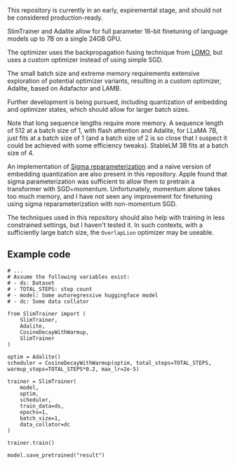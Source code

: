 This repository is currently in an early, expiremental stage, and should not be considered production-ready.

SlimTrainer and Adalite allow for full parameter 16-bit finetuning of language models up to 7B on a single 24GB GPU.

The optimizer uses the backpropagation fusing technique from [LOMO](https://github.com/OpenLMLab/LOMO), but uses a custom optimizer instead of using simple SGD.

The small batch size and extreme memory requirements extensive exploration of potential optimizer variants, resulting in a custom optimizer, Adalite, based on Adafactor and LAMB.

Further development is being pursued, including quantization of embedding and optimizer states, which should allow for larger batch sizes.

Note that long sequence lengths require more memory. A sequence length of 512 at a batch size of 1, with flash attention and Adalite, for LLaMA 7B, just fits at a batch size of 1 (and a batch size of 2 is so close that I suspect it could be achieved with some efficiency tweaks). StableLM 3B fits at a batch size of 4.

An implementation of [Sigma reparameterization](https://proceedings.mlr.press/v202/zhai23a/zhai23a.pdf) and a naive version of embedding quantization are also present in this repository. Apple found that sigma parameterization was sufficient to allow them to pretrain a transformer with SGD+momentum. Unfortunately, momentum alone takes too much memory, and I have not seen any improvement for finetuning using sigma reparameterization with non-momentum SGD.

The techniques used in this repository should also help with training in less constrained settings, but I haven't tested it.  In such contexts, with a sufficiently large batch size, the `OverlapLion` optimizer may be useable.


## Example code

```
# ...
# Assume the following variables exist:
# - ds: Dataset
# - TOTAL_STEPS: step count
# - model: Some autoregressive huggingface model
# - dc: Some data collator

from SlimTrainer import (
    SlimTrainer,
    Adalite,
    CosineDecayWithWarmup,
    SlimTrainer
)

optim = Adalite()
scheduler = CosineDecayWithWarmup(optim, total_steps=TOTAL_STEPS, warmup_steps=TOTAL_STEPS*0.2, max_lr=2e-5)

trainer = SlimTrainer(
    model,
    optim,
    scheduler,
    train_data=ds,
    epochs=1,
    batch_size=1,
    data_collator=dc
)

trainer.train()

model.save_pretrained("result")
```
